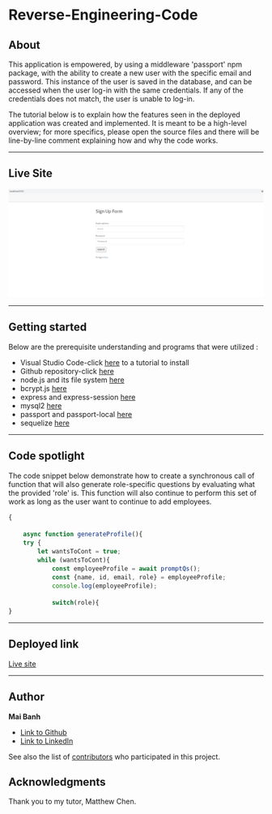 # Reverse-Engineering-Code

## About

This application is empowered, by using a middleware 'passport' npm package, with the ability to create a new user with the specific email and password. This instance of the user is saved in the database, and can be accessed when the user log-in with the same credentials. If any of the credentials does not match, the user is unable to log-in.

The tutorial below is to explain how the features seen in the deployed application was created and implemented. It is meant to be a high-level overview; for more specifics, please open the source files and there will be line-by-line comment explaining how and why the code works.

---

## Live Site

![Deployed Application](assets\deployed-site.gif)

---


## Getting started
Below are the prerequisite understanding and programs that were utilized :
* Visual Studio Code-click [here](https://code.visualstudio.com/) to a tutorial to install
* Github repository-click [here](https://help.github.com/en/github/)
* node.js and its file system [here](https://nodejs.org/en/)
* bcrypt.js [here](https://www.npmjs.com/package/bycrypt)
* express and express-session [here](https://www.npmjs.com/package/express)
* mysql2 [here](https://www.npmjs.com/package/mysql2)
* passport and passport-local [here](https://www.npmjs.com/package/passport)
* sequelize [here](https://www.npmjs.com/package/sequelize)

---

## Code spotlight

The code snippet below demonstrate how to create a synchronous call of function that will also generate role-specific questions by evaluating what the provided 'role' is. This function will also continue to perform this set of work as long as the user want to continue to add employees.
```js
{

    async function generateProfile(){
    try {
        let wantsToCont = true;
        while (wantsToCont){
            const employeeProfile = await promptQs();
            const {name, id, email, role} = employeeProfile;
            console.log(employeeProfile);

            switch(role){
}

```
---



## Deployed link

[Live site](https://mtbanh.github.io/Template-Engine)


---

## Author

**Mai Banh**
- [Link to Github](https://github.com/mtbanh)
- [Link to LinkedIn](https://www.linkedin.com/in/mai-banh-311ba6164/)

See also the list of [contributors](https://github.com/your/project/contributors) who participated in this project.

## Acknowledgments
Thank you to my tutor, Matthew Chen.